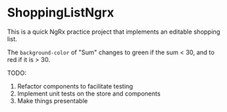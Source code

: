 # ShoppingListNgrx

This is a quick NgRx practice project that implements an editable shopping list.

The `background-color` of "Sum" changes to green if the sum < 30, and to red if it is > 30.

TODO:

1. Refactor components to facilitate testing
2. Implement unit tests on the store and components
3. Make things presentable
